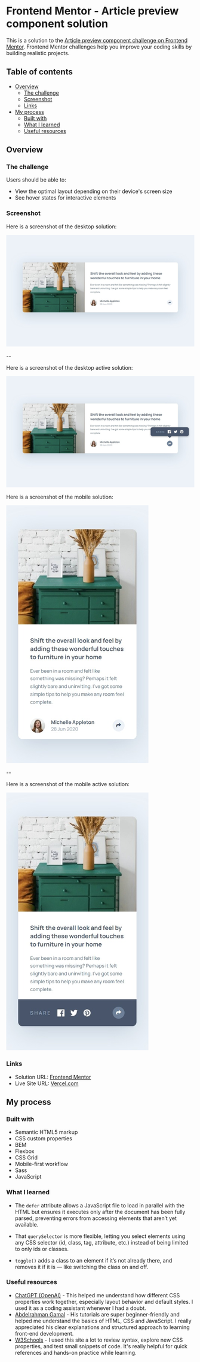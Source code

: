 # Frontend Mentor - Article preview component solution

This is a solution to the [Article preview component challenge on Frontend Mentor](https://www.frontendmentor.io/challenges/article-preview-component-dYBN_pYFT). Frontend Mentor challenges help you improve your coding skills by building realistic projects. 

## Table of contents

- [Overview](#overview)
  - [The challenge](#the-challenge)
  - [Screenshot](#screenshot)
  - [Links](#links)
- [My process](#my-process)
  - [Built with](#built-with)
  - [What I learned](#what-i-learned)
  - [Useful resources](#useful-resources)

## Overview

### The challenge

Users should be able to:

- View the optimal layout depending on their device's screen size
- See hover states for interactive elements

### Screenshot
Here is a screenshot of the desktop solution:

![](./design/desktop.jpeg)

--

Here is a screenshot of the desktop active solution:

![](./design/desktop-active.jpeg)

Here is a screenshot of the mobile solution:

![](./design/mobile.jpeg)

--

Here is a screenshot of the mobile active solution:

![](./design/mobile-active.jpeg)

### Links

- Solution URL: [Frontend Mentor](https://www.frontendmentor.io/solutions/article-preview-component-B7FlYaYzP2)
- Live Site URL: [Vercel.com](https://article-preview-component-ochre.vercel.app/)

## My process

### Built with

- Semantic HTML5 markup
- CSS custom properties
- BEM
- Flexbox
- CSS Grid
- Mobile-first workflow
- Sass 
- JavaScript

### What I learned

- The `defer` attribute allows a JavaScript file to load in parallel with the HTML but ensures it executes only after the document has been fully parsed, preventing errors from accessing elements that aren’t yet available.

- That `querySelector` is more flexible, letting you select elements using any CSS selector (id, class, tag, attribute, etc.) instead of being limited to only ids or classes.

- `toggle()` adds a class to an element if it’s not already there, and removes it if it is — like switching the class on and off.


### Useful resources

- [ChatGPT (OpenAI)](https://chatgpt.com/) - This helped me understand how different CSS properties work together, especially layout behavior and default styles. I used it as a coding assistant whenever I had a doubt.
- [Abdelrahman Gamal](https://nouvil.net/) - His tutorials are super beginner-friendly and helped me understand the basics of HTML, CSS and JavaScript. I really appreciated his clear explanations and structured approach to learning front-end development.
- [W3Schools](https://www.w3schools.com) - I used this site a lot to review syntax, explore new CSS properties, and test small snippets of code. It's really helpful for quick references and hands-on practice while learning.